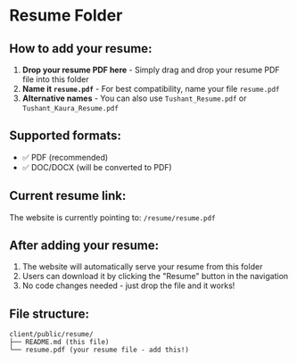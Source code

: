 # Resume Folder

## How to add your resume:

1. **Drop your resume PDF here** - Simply drag and drop your resume PDF file into this folder
2. **Name it `resume.pdf`** - For best compatibility, name your file `resume.pdf`
3. **Alternative names** - You can also use `Tushant_Resume.pdf` or `Tushant_Kaura_Resume.pdf`

## Supported formats:
- ✅ PDF (recommended)
- ✅ DOC/DOCX (will be converted to PDF)

## Current resume link:
The website is currently pointing to: `/resume/resume.pdf`

## After adding your resume:
1. The website will automatically serve your resume from this folder
2. Users can download it by clicking the "Resume" button in the navigation
3. No code changes needed - just drop the file and it works!

## File structure:
```
client/public/resume/
├── README.md (this file)
└── resume.pdf (your resume file - add this!)
```
